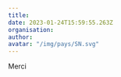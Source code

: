 ```yaml
---
title: 
date: 2023-01-24T15:59:55.263Z
organisation: 
author: 
avatar: "/img/pays/SN.svg"
---
```


Merci 